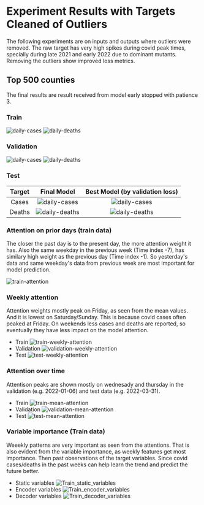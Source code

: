 # Experiment Results with Targets Cleaned of Outliers

The following experiments are on inputs and outputs where outliers were removed. The raw target has very high spikes during covid peak times, specially during late 2021 and early 2022 due to dominant mutants. Removing the outliers show improved loss metrics.

## Top 500 counties

The final results are result received from model early stopped with patience 3.

<!-- ### Loss history

The loss history during the model training process shows how training loss keeps decreasing with time. But validation loss initially keeps decreasing, then increases again and keeps osciliating. The minimum point from the validation loss is the best point to choose the model for test prediction.

![train-loss](results/cleaned%20target/cleaned%20target/top_500_early_stopped_target_cleaned_scaled/train_loss.jpg)
![validation-loss](results/cleaned%20target/top_500_early_stopped_target_cleaned_scaled/validation_loss.jpg) -->

### Train

![daily-cases](/TFT-pytorch/results/cleaned%20target/top_500_early_stopped_target_cleaned_scaled/figures/Summed_plot_Cases_Train.jpg)
![daily-deaths](/TFT-pytorch/results/cleaned%20target/top_500_early_stopped_target_cleaned_scaled/figures/Summed_plot_Deaths_Train.jpg)

### Validation

![daily-cases](/TFT-pytorch/results/cleaned%20target/top_500_early_stopped_target_cleaned_scaled/figures/Summed_plot_Cases_Validation.jpg)
![daily-deaths](/TFT-pytorch/results/cleaned%20target/top_500_early_stopped_target_cleaned_scaled/figures/Summed_plot_Deaths_Validation.jpg)

### Test

| Target | Final Model | Best Model (by validation loss) |
|:---:|:---:|:---:|
| Cases | ![daily-cases](/TFT-pytorch/results/cleaned%20target/top_500_early_stopped_target_cleaned_scaled/figures/Summed_plot_Cases_Test.jpg) | ![daily-cases](/TFT-pytorch/results/cleaned%20target/top_500_early_stopped_target_cleaned_scaled/figures_best/Summed_plot_Cases_Test.jpg) |
| Deaths | ![daily-deaths](/TFT-pytorch/results/cleaned%20target/top_500_early_stopped_target_cleaned_scaled/figures/Summed_plot_Deaths_Test.jpg) | ![daily-deaths](/TFT-pytorch/results/cleaned%20target/top_500_early_stopped_target_cleaned_scaled/figures_best/Summed_plot_Deaths_Test.jpg) |

### Attention on prior days (train data)

The closer the past day is to the present day, the more attention weight it has. Also the same weekday in the previous week (Time index -7), has similary high weight as the previous day (Time index -1). So yesterday's data and same weekday's data from previous week are most important for model prediction.

![train-attention](/TFT-pytorch/results/cleaned%20target/top_500_early_stopped_target_cleaned_scaled/figures/Train_attention.jpg)

### Weekly attention

Attention weights mostly peak on Friday, as seen from the mean values. And it is lowest on Saturday/Sunday. This is because covid cases often peaked at Friday. On weekends less cases and deaths are reported, so eventually they have less impact on the model attention.

* Train ![train-weekly-attention](/TFT-pytorch/results/cleaned%20target/top_500_early_stopped_target_cleaned_scaled/figures/Train_weekly_attention.jpg)
* Validation ![validation-weekly-attention](/TFT-pytorch/results/cleaned%20target/top_500_early_stopped_target_cleaned_scaled/figures/Validation_weekly_attention.jpg)
* Test ![test-weekly-attention](/TFT-pytorch/results/cleaned%20target/top_500_early_stopped_target_cleaned_scaled/figures/Test_weekly_attention.jpg)

### Attention over time

Attentison peaks are shown mostly on wednesady and thursday in the validation (e.g. 2022-01-06) and test data (e.g. 2022-03-31).

* Train ![train-mean-attention](/TFT-pytorch/results/cleaned%20target/top_500_early_stopped_target_cleaned_scaled/figures/Train_daily_attention.jpg)
* Validation ![validation-mean-attention](/TFT-pytorch/results/cleaned%20target/top_500_early_stopped_target_cleaned_scaled/figures/Validation_daily_attention.jpg)
* Test ![test-mean-attention](/TFT-pytorch/results/cleaned%20target/top_500_early_stopped_target_cleaned_scaled/figures/Test_daily_attention.jpg)

### Variable importance (Train data)

Weeekly patterns are very important as seen from the attentions. That is also evident from the variable importance, as weekly features get most importance. Then past observations of the target variables. Since covid cases/deaths in the past weeks can help learn the trend and predict the future better.

* Static variables ![Train_static_variables](/TFT-pytorch/results/cleaned%20target/top_500_early_stopped_target_cleaned_scaled/figures/Train_static_variables.jpg)
* Encoder variables ![Train_encoder_variables](/TFT-pytorch/results/cleaned%20target/top_500_early_stopped_target_cleaned_scaled/figures/Train_encoder_variables.jpg)
* Decoder variables ![Train_decoder_variables](/TFT-pytorch/results/cleaned%20target/top_500_early_stopped_target_cleaned_scaled/figures/Train_decoder_variables.jpg)